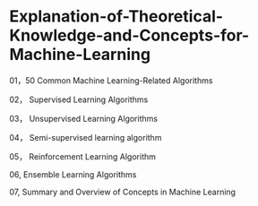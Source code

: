 # Explanation-of-Theoretical-Knowledge-and-Concepts-for-Machine-Learning

01，50 Common Machine Learning-Related Algorithms

02， Supervised Learning Algorithms

03， Unsupervised Learning Algorithms

04， Semi-supervised learning algorithm

05， Reinforcement Learning Algorithm

06,  Ensemble Learning Algorithms

07,  Summary and Overview of Concepts in Machine Learning
